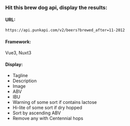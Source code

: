### Hit this brew dog api, display the results:
#### URL:
```bash
https://api.punkapi.com/v2/beers?brewed_after=11-2012
```

#### Framework:
Vue3, Nuxt3

#### Display:
+ Tagline
+ Description
+ Image
+ ABV
+ IBU
+ Warning of some sort if contains lactose
+ Hi-lite of some sort if dry hopped
+ Sort by ascending ABV
+ Remove any with Centennial hops
